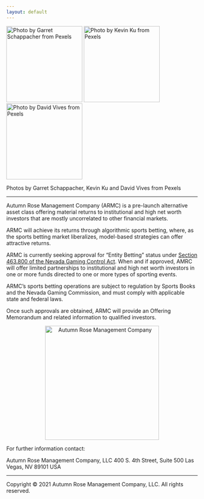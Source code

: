 ```yaml
---
layout: default
---
```



<p> 
  <img src="/website/assets/images/pexels-garret-schappacher-2115874.jpg" width="200" alt="Photo by Garret Schappacher from Pexels"/>
  <img src="/website/assets/images/pexels-kevin-ku-577585.jpg" width="200" alt="Photo by Kevin Ku from Pexels"/>
  <img src="/website/assets/images/pexels-david-vives-2837909.jpg" width="200" alt="Photo by David Vives from Pexels"/>
</p>
<p>Photos by Garret Schappacher, Kevin Ku and David Vives from Pexels</p>

---
Autumn Rose Management Company (ARMC) is a pre-launch alternative asset class offering material returns to institutional and high net worth investors that are mostly uncorrelated to other financial markets. 

ARMC will achieve its returns through algorithmic sports betting, where, as the sports betting market liberalizes, model-based strategies can offer attractive returns.

ARMC is currently seeking approval for “Entity Betting” status under <a href="https://www.leg.state.nv.us/nrs/nrs-463.html#NRS463Sec800"> Section 463.800 of the Nevada Gaming Control Act</a>. When and if approved, AMRC will offer limited partnerships to institutional and high net worth investors in one or more funds directed to one or more types of sporting events.

ARMC’s sports betting operations are subject to regulation by Sports Books and the Nevada Gaming Commission, and must comply with applicable state and federal laws.

Once such approvals are obtained, ARMC will provide an Offering Memorandum and related information to qualified investors.

<p style="text-align: center;">
<img src="/website/assets/images/armc-logo-square.png" width="300" alt="Autumn Rose Management Company"/>
</p>

For further information contact:

Autumn Rose Management Company, LLC
400 S. 4th Street, Suite 500
Las Vegas, NV 89101 USA


---
Copyright &copy; 2021 Autumn Rose Management Company, LLC. All rights reserved.

